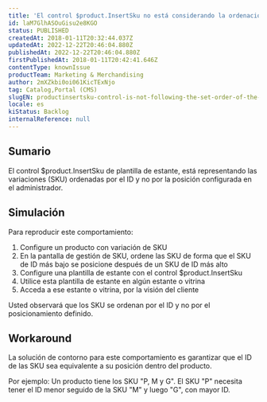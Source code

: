 ```yaml
---
title: 'El control $product.InsertSku no está considerando la ordenación definida en el registro del producto'
id: laM7GlhASOuGisu2e8KGO
status: PUBLISHED
createdAt: 2018-01-11T20:32:44.037Z
updatedAt: 2022-12-22T20:46:04.880Z
publishedAt: 2022-12-22T20:46:04.880Z
firstPublishedAt: 2018-01-11T20:42:41.646Z
contentType: knownIssue
productTeam: Marketing & Merchandising
author: 2mXZkbi0oi061KicTExNjo
tag: Catalog,Portal (CMS)
slugEN: productinsertsku-control-is-not-following-the-set-order-of-the-product-registry
locale: es
kiStatus: Backlog
internalReference: null
---
```


## Sumario

El control $product.InsertSku de plantilla de estante, está representando las variaciones (SKU) ordenadas por el ID y no por la posición configurada en el administrador.

## Simulación

Para reproducir este comportamiento:
1. Configure un producto con variación de SKU
2. En la pantalla de gestión de SKU, ordene las SKU de forma que el SKU de ID más bajo se posicione después de un SKU de ID más alto
3. Configure una plantilla de estante con el control $product.InsertSku
4. Utilice esta plantilla de estante en algún estante o vitrina
5. Acceda a ese estante o vitrina, por la visión del cliente

Usted observará que los SKU se ordenan por el ID y no por el posicionamiento definido.

## Workaround

La solución de contorno para este comportamiento es garantizar que el ID de las SKU sea equivalente a su posición dentro del producto.

Por ejemplo: Un producto tiene los SKU "P, M y G". El SKU "P" necesita tener el ID menor seguido de la SKU "M" y luego "G", con mayor ID.


